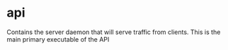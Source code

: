 # api

Contains the server daemon that will serve traffic from clients. This is the main primary executable of the API
